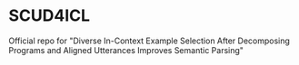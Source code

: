 # SCUD4ICL
Official repo for "Diverse In-Context Example Selection After Decomposing Programs and Aligned Utterances Improves Semantic Parsing"
